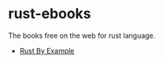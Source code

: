 # rust-ebooks
The books free on the web for rust language.

* [Rust By Example](https://doc.rust-lang.org/rust-by-example/)

